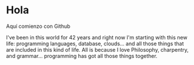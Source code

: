 # Hola
Aquí comienzo con Github

I've been in this world for 42 years and right now I'm starting with this new life: programming languages, database, clouds... and all those things that are included in this kind of life. All is because I love Philosophy, charpentry, and grammar... programming has got all those things together.
